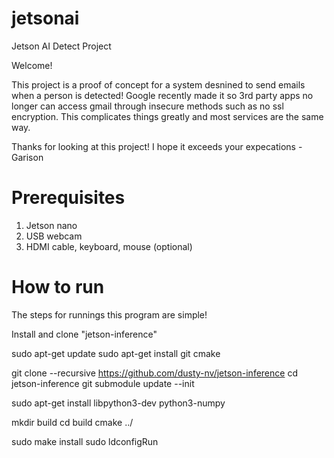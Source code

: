 # jetsonai
Jetson AI Detect Project

Welcome!

This project is a proof of concept for a system desnined to send emails when a person is detected! 
Google recently made it so 3rd party apps no longer can access gmail through insecure methods such as no ssl encryption. This complicates things greatly and most services are the same way.

Thanks for looking at this project! I hope it exceeds your expecations
-Garison

# Prerequisites

1. Jetson nano
2. USB webcam
3. HDMI cable, keyboard, mouse (optional)

# How to run

The steps for runnings this program are simple!

Install and clone "jetson-inference"

sudo apt-get update
sudo apt-get install git cmake

git clone --recursive https://github.com/dusty-nv/jetson-inference
cd jetson-inference
git submodule update --init


sudo apt-get install libpython3-dev python3-numpy

mkdir build
cd build
cmake ../

sudo make install
sudo ldconfigRun

